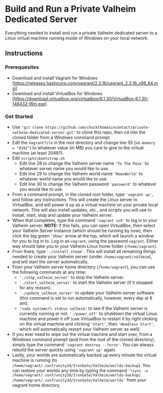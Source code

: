 # Build and Run a Private Valheim Dedicated Server
Everything needed to install and run a private Valheim dedicated server to a Linux virtual machine running inside of Windows on your local network.

## Instructions

### Prerequesites

* Download and install Vagrant for Windows [https://releases.hashicorp.com/vagrant/2.2.16/vagrant_2.2.16_x86_64.msi]
* Download and install VirtualBox for Windows [https://download.virtualbox.org/virtualbox/6.1.30/VirtualBox-6.1.30-148432-Win.exe]

### Get Started

* Use `'git clone https://github.com/chuckthomasincontact/private-valheim-dedicated-server.git'` to clone this repo, then cd into the cloned folder from a Windows command prompt.
* Edit the `Vagrantfile` in the root directory and change line 55 (`vb.memory = "8192"`) to whatever value (in MB) you care to give to the virtual machine (at least 2048?).
* Edit `scripts\bootstrap.sh`
  * Edit line 28 to change the Valheim server name `'To The Pain'` to whatever server name you would like to use.
  * Edit line 29 to change the Valheim world name `'MomsWorld'` to whatever world name you would like to use.
  * Edit line 30 to change the Valheim password `'password'` to whatever you would like to use.
* From a command prompt, in the cloned root folder, type `'vagrant up'`, and follow any instructions. This will create the Linux server in VirtualBox, and will power it up as a virtual machine on your private local network. This will also install updates, etc., and scripts you will use to install, start, stop and update your Valheim server.
* When that completes, type the command `'vagrant ssh'` to log in to your Valheim server. **NOTE:** if this fails, you can open VirtualBox, then select your Valheim Server instance (which should be running by now), then click the big green `'Show'` arrow at the top, which will launch a window for you to log in to. Log in as `vagrant`, using the password `vagrant`. Either way should take you to your Valheim Linux home folder (`/home/vagrant`).
* From there, type `'./install_steam'`. This will install all remaining things needed to create your Valheim server (under `/home/vagrant/valheim`), and will start the server automatically.
* From your Valheim server home directory (`/home/vagrant`), you can use the following commands at any time:
  * `'./stop_valheim_server'` to stop the Valheim server.
  * `'./start_valheim_server'` to start the Valheim server (if it stopped for any reason).
  * `'./update_valheim_server'` to update your Valheim server software (this command is set to run automatically, however, every day at 6 am).
  * `'sudo systemctl status valheim'` to see if the Valheim server is currently running or not.
  `'./power_off'` to shutdown the virtual Linux machine and power it off (use VirtualBox to restart it by right clicking on the virtual machine and clicking `'Start'`, then `'Headless Start'`, which will automatically restart your Valheim server as well).
* If you ever need to wipe out the virtual machine and start over, from a Windows command prompt (and from the root of the cloned directory), simply type the command `'vagrant destroy --force'`. You can always rebuild the server quickly using `'vagrant up'` again.
* Lastly, your worlds are automatically backed up every minute the virtual machine is running (to `/home/vagrant/.conf/unity3d/IronGate/Valheim/worlds-backup`). You can restore your worlds any time by typing the command `'rsync -a /home/vagrant/.conf/unity3d/IronGate/Valheim/worlds-backup/ /home/vagrant/.conf/unity3d/IronGate/Valheim/worlds'` from your vagrant home directory.